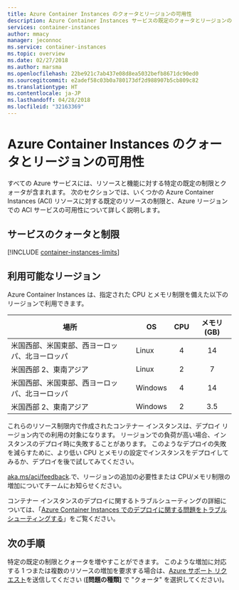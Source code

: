 ```yaml
---
title: Azure Container Instances のクォータとリージョンの可用性
description: Azure Container Instances サービスの既定のクォータとリージョンの可用性。
services: container-instances
author: mmacy
manager: jeconnoc
ms.service: container-instances
ms.topic: overview
ms.date: 02/27/2018
ms.author: marsma
ms.openlocfilehash: 22be921c7ab437e08d8ea5032befb8671dc90ed0
ms.sourcegitcommit: e2adef58c03b0a780173df2d988907b5cb809c82
ms.translationtype: HT
ms.contentlocale: ja-JP
ms.lasthandoff: 04/28/2018
ms.locfileid: "32163369"
---
```

# <a name="quotas-and-region-availability-for-azure-container-instances"></a>Azure Container Instances のクォータとリージョンの可用性

すべての Azure サービスには、リソースと機能に対する特定の既定の制限とクォータが含まれます。 次のセクションでは、いくつかの Azure Container Instances (ACI) リソースに対する既定のリソースの制限と、Azure リージョンでの ACI サービスの可用性について詳しく説明します。

## <a name="service-quotas-and-limits"></a>サービスのクォータと制限

[!INCLUDE [container-instances-limits](../../includes/container-instances-limits.md)]

## <a name="region-availability"></a>利用可能なリージョン

Azure Container Instances は、指定された CPU とメモリ制限を備えた以下のリージョンで利用できます。

| 場所 | OS | CPU | メモリ (GB) |
| -------- | -- | :---: | :-----------: |
| 米国西部、米国東部、西ヨーロッパ、北ヨーロッパ | Linux | 4 | 14 |
| 米国西部 2、東南アジア | Linux | 2 | 7 |
| 米国西部、米国東部、西ヨーロッパ、北ヨーロッパ | Windows | 4 | 14 |
| 米国西部 2、東南アジア | Windows | 2 | 3.5 |

これらのリソース制限内で作成されたコンテナー インスタンスは、デプロイ リージョン内での利用の対象になります。 リージョンでの負荷が高い場合、インスタンスのデプロイ時に失敗することがあります。 このようなデプロイの失敗を減らすために、より低い CPU とメモリの設定でインスタンスをデプロイしてみるか、デプロイを後で試してみてください。

[aka.ms/aci/feedback](https://aka.ms/aci/feedback).で、リージョンの追加の必要性または CPU/メモリ制限の増加についてチームにお知らせください。

コンテナー インスタンスのデプロイに関するトラブルシューティングの詳細については、「[Azure Container Instances でのデプロイに関する問題をトラブルシューティングする](container-instances-troubleshooting.md)」をご覧ください。

## <a name="next-steps"></a>次の手順

特定の既定の制限とクォータを増やすことができます。 このような増加に対応する 1 つまたは複数のリソースの増加を要求する場合は、[Azure サポート リクエスト][azure-support]を送信してください (**[問題の種類]** で "クォータ" を選択してください)。

<!-- LINKS - External -->
[azure-support]: https://ms.portal.azure.com/#blade/Microsoft_Azure_Support/HelpAndSupportBlade/newsupportrequest
